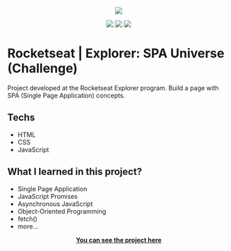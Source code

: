 <p align="center">
  <picture>
    <img src="https://i.postimg.cc/jjGRdXWy/SPA.png">
  <picture/>
</p>

<div align="center" dir="auto">
  <picture>
    <img
      src="https://img.shields.io/badge/HTML5-E34F26?style=for-the-badge&logo=html5&logoColor=white"
      style="max-width: 100%"
    />
  </picture>
  <picture>
    <img
      src="https://img.shields.io/badge/CSS3-1572B6?style=for-the-badge&logo=css3&logoColor=white"
      style="max-width: 100%"
    />
  </picture>
  <picture>
    <img
      src="https://img.shields.io/badge/JavaScript-323330?style=for-the-badge&logo=javascript&logoColor=F7DF1E"
      style="max-width: 100%"
    />
  </picture>
</div>

<h1>Rocketseat | Explorer: SPA Universe (Challenge)</h1>

Project developed at the Rocketseat Explorer program.
Build a page with SPA (Single Page Application) concepts.

## Techs

- HTML
- CSS
- JavaScript

## What I learned in this project? 

- Single Page Application 
- JavaScript Promises
- Asynchronous JavaScript
- Object-Oriented Programming
- fetch()
- more...

<p align="center">
  <a
    href="https://rocketseat-spa-universe.vercel.app/"
    target="_blank"
  >
    <strong>You can see the project here</strong>
  </a>
</p>
